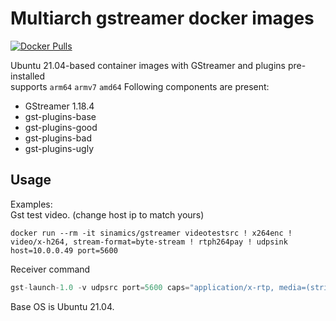 # Multiarch gstreamer docker images
[![Docker Pulls](https://img.shields.io/docker/pulls/sinamics/gstreamer)](https://hub.docker.com/repository/docker/sinamics/gstreamer)

Ubuntu 21.04-based container images with GStreamer and plugins pre-installed\
supports `arm64` `armv7` `amd64`
Following components are present:
* GStreamer 1.18.4
* gst-plugins-base
* gst-plugins-good
* gst-plugins-bad
* gst-plugins-ugly

## Usage
Examples:\
Gst test video. (change host ip to match yours)
```docker
docker run --rm -it sinamics/gstreamer videotestsrc ! x264enc ! video/x-h264, stream-format=byte-stream ! rtph264pay ! udpsink host=10.0.0.49 port=5600
```

Receiver command
```python
gst-launch-1.0 -v udpsrc port=5600 caps="application/x-rtp, media=(string)video, clock-rate=(int)90000, encoding-name=(string)H264" ! rtpjitterbuffer ! rtph264depay ! avdec_h264 ! videoconvert ! autovideosink sync=false
```

Base OS is Ubuntu 21.04.
